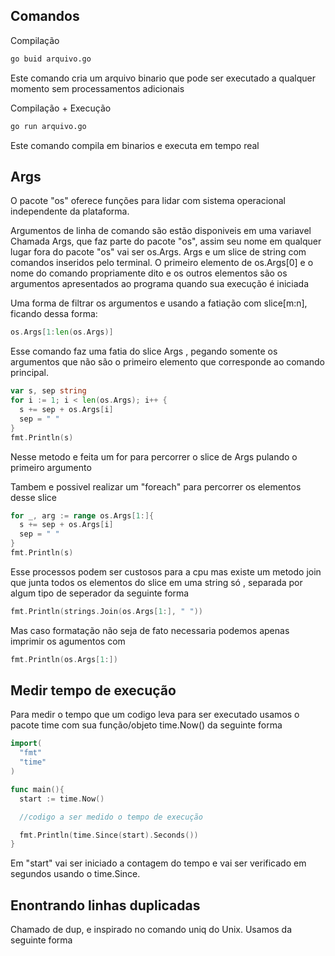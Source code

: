 ## Comandos
Compilação
~~~sh
go buid arquivo.go
~~~
Este comando cria um arquivo binario que pode ser executado a qualquer momento sem processamentos adicionais

Compilação + Execução
~~~sh
go run arquivo.go
~~~
Este comando compila em binarios e executa em tempo real

## Args

O pacote "os" oferece funções para lidar com sistema operacional independente da plataforma.

Argumentos de linha de comando são  estão disponiveis em uma variavel Chamada Args, que faz parte do pacote "os", assim seu nome em qualquer lugar fora do pacote "os" vai ser os.Args.
Args e um slice de string com comandos inseridos pelo terminal.
O primeiro elemento de os.Args[0] e o nome do comando propriamente dito e os outros elementos são os argumentos apresentados ao programa quando sua execução é iniciada

Uma forma de filtrar os argumentos e usando a fatiação com slice[m:n], ficando dessa forma:
~~~go
os.Args[1:len(os.Args)]
~~~
Esse comando faz uma fatia do slice Args , pegando somente os argumentos que não são o primeiro elemento que corresponde ao comando principal.

~~~go
var s, sep string
for i := 1; i < len(os.Args); i++ {
  s += sep + os.Args[i]
  sep = " "
}
fmt.Println(s)
~~~

Nesse metodo e feita um for para percorrer o slice de Args pulando o primeiro argumento

Tambem e possivel realizar um "foreach" para percorrer os elementos desse slice

~~~go
for _, arg := range os.Args[1:]{
  s += sep + os.Args[i]
  sep = " "
}
fmt.Println(s)
~~~

Esse processos podem ser custosos para a cpu mas existe um metodo join que junta todos os elementos do slice em uma string só , separada por algum tipo de seperador da seguinte forma

~~~go
fmt.Println(strings.Join(os.Args[1:], " "))
~~~

Mas caso formatação não seja de fato necessaria podemos apenas imprimir os agumentos com

~~~go
fmt.Println(os.Args[1:])
~~~

## Medir tempo de execução

Para medir o tempo que um codigo leva para ser executado usamos o pacote time com sua função/objeto time.Now() da seguinte forma

~~~go
import(
  "fmt"
  "time"
)

func main(){
  start := time.Now()

  //codigo a ser medido o tempo de execução

  fmt.Println(time.Since(start).Seconds())
}
~~~
Em "start" vai ser iniciado a contagem do tempo e vai ser verificado em segundos usando o time.Since.

## Enontrando linhas duplicadas

Chamado de dup, e inspirado no comando uniq do Unix. Usamos da seguinte forma

~~~

~~~
